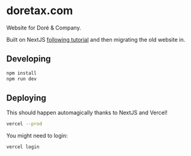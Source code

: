 # doretax.com

Website for Doré & Company.

Built on NextJS [following tutorial](https://next-learn-starter.now.sh/) and then migrating the old website in.

## Developing

```bash
npm install
npm run dev
```

## Deploying

This should happen automagically thanks to NextJS and Vercel!

```bash
vercel --prod
```

You might need to login:

```bash
vercel login
```